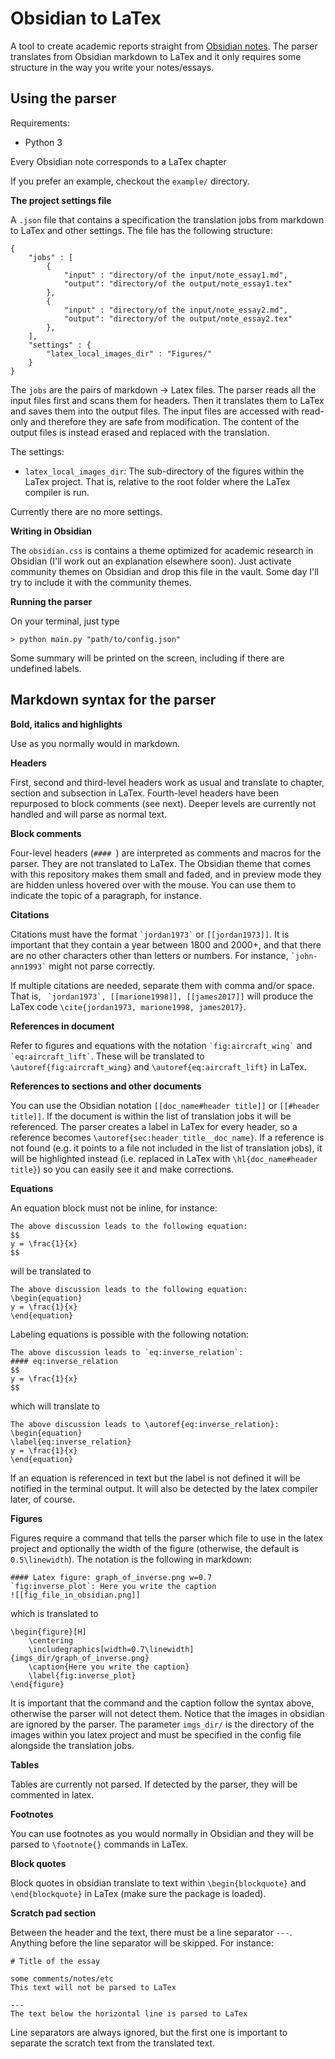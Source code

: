 # Obsidian to LaTex

A tool to create academic reports straight from [Obsidian notes](https://obsidian.md). The parser translates from Obsidian markdown to LaTex and it only requires some structure in the way you write your notes/essays.

## Using the parser
Requirements:

- Python 3

Every Obsidian note corresponds to a LaTex chapter 

If you prefer an example, checkout the `example/` directory.
 
**The project settings file**

A `.json` file that contains a specification the translation jobs from markdown to LaTex and other settings. The file has the following structure:
```
{
    "jobs" : [
        {
            "input" : "directory/of the input/note_essay1.md",
            "output": "directory/of the output/note_essay1.tex"
        },
        {
            "input" : "directory/of the input/note_essay2.md",
            "output": "directory/of the output/note_essay2.tex"
        },
    ],
    "settings" : {
        "latex_local_images_dir" : "Figures/"
    }
}
```
The `jobs` are the pairs of markdown -> Latex files. The parser reads all the input files first and scans them for headers. Then it translates them to LaTex and saves them into the output files. The input files are accessed with read-only and therefore they are safe from modification. The content of the output files is instead erased and replaced with the translation.

The settings:
- `latex_local_images_dir`: The sub-directory of the figures within the LaTex project. That is, relative to the root folder where the LaTex compiler is run.

Currently there are no more settings.

**Writing in Obsidian**

The `obsidian.css` is contains a theme optimized for academic research in Obsidian (I'll work out an explanation elsewhere soon). Just activate community themes on Obsidian and drop this file in the vault. Some day I'll try to include it with the community themes.  

**Running the parser**

On your terminal, just type
    
    > python main.py "path/to/config.json"

Some summary will be printed on the screen, including if there are undefined labels.

## Markdown syntax for the parser
**Bold, italics and highlights**

Use as you normally would in markdown.

**Headers**

First, second and third-level headers work as usual and translate to chapter, section and subsection in LaTex. Fourth-level headers have been repurposed to block comments (see next). Deeper levels are currently not handled and will parse as normal text.

**Block comments**

Four-level headers (`#### `) are interpreted as comments and macros for the parser. They are not translated to LaTex. The Obsidian theme that comes with this repository makes them small and faded, and in preview mode they are hidden unless hovered over with the mouse. You can use them to indicate the topic of a paragraph, for instance.

**Citations**

Citations must have the format `` `jordan1973` `` or `[[jordan1973]]`. It is important that they contain a year between 1800 and 2000+, and that there are no other characters other than letters or numbers. For instance, `` `john-ann1993` `` might not parse correctly.

If multiple citations are needed, separate them with comma and/or space. That is, `` `jordan1973`, [[marione1998]], [[james2017]]`` will produce the LaTex code `\cite{jordan1973, marione1998, james2017}`.

**References in document**

Refer to figures and equations with the notation `` `fig:aircraft_wing` `` and `` `eq:aircraft_lift` ``. These will be translated to `\autoref{fig:aircraft_wing}` and `\autoref{eq:aircraft_lift}` in LaTex.

**References to sections and other documents**

You can use the Obsidian notation `[[doc_name#header title]]` or `[[#header title]]`. If the document is within the list of translation jobs it will be referenced. The parser creates a label in LaTex for every header, so a reference becomes `\autoref{sec:header_title__doc_name}`. If a reference is not found (e.g. it points to a file not included in the list of translation jobs), it will be highlighted instead (i.e. replaced in LaTex with `\hl{doc_name#header title}`) so you can easily see it and make corrections.

**Equations**

An equation block must not be inline, for instance:
```
The above discussion leads to the following equation:
$$
y = \frac{1}{x}
$$
```
will be translated to
```
The above discussion leads to the following equation:
\begin{equation}
y = \frac{1}{x}
\end{equation}
```
Labeling equations is possible with the following notation:
```
The above discussion leads to `eq:inverse_relation`:
#### eq:inverse_relation
$$
y = \frac{1}{x}
$$
```
which will translate to 
```
The above discussion leads to \autoref{eq:inverse_relation}:
\begin{equation}
\label{eq:inverse_relation}
y = \frac{1}{x}
\end{equation}
```
If an equation is referenced in text but the label is not defined it will be notified in the terminal output. It will also be detected by the latex compiler later, of course.

**Figures**

Figures require a command that tells the parser which file to use in the latex project and optionally the width of the figure (otherwise, the default is `0.5\linewidth`). The notation is the following in markdown:
```
#### Latex figure: graph_of_inverse.png w=0.7
`fig:inverse_plot`: Here you write the caption
![[fig_file_in_obsidian.png]]
```
which is translated to 
```
\begin{figure}[H]
	\centering
	\includegraphics[width=0.7\linewidth]{imgs_dir/graph_of_inverse.png}
	\caption{Here you write the caption}
	\label{fig:inverse_plot}
\end{figure}
```
It is important that the command and the caption follow the syntax above, otherwise the parser will not detect them. Notice that the images in obsidian are ignored by the parser. The parameter `imgs_dir/` is the directory of the images within you latex project and must be specified in the config file alongside the translation jobs.

**Tables**

Tables are currently not parsed. If detected by the parser, they will be commented in latex.

**Footnotes**

You can use footnotes as you would normally in Obsidian and they will be parsed to `\footnote{}` commands in LaTex.

**Block quotes**

Block quotes in obsidian translate to text within `\begin{blockquote}` and `\end{blockquote}` in LaTex (make sure the package is loaded).

**Scratch pad section**

Between the header and the text, there must be a line separator `---`. Anything before the line separator will be skipped. For instance:
```
# Title of the essay

some comments/notes/etc
This text will not be parsed to LaTex

---
The text below the horizontal line is parsed to LaTex 
```
Line separators are always ignored, but the first one is important to separate the scratch text from the translated text.